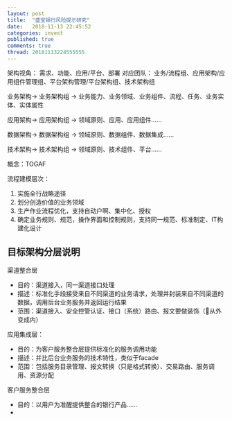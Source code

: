 ```yaml
---
layout: post
title:  "盛宝银行风险提示研究"
date:   2018-11-13 22:45:52
categories: invest
published: true
comments: true
thread: 20181113224555555
---
```

架构视角： 需求、功能、应用/平台、部署
对应团队： 业务/流程组、应用架构/应用组件管理组、平台架构管理/平台架构组、技术架构组


业务架构-> 业务架构组 -> 业务能力、业务领域、业务组件、流程、任务、业务实体、实体属性

应用架构-> 应用架构组 -> 领域原则、应用、应用组件……

数据架构-> 数据架构组 -> 领域原则、数据组件、数据集成……

技术架构-> 技术架构组 -> 领域原则、技术组件、平台……


概念：TOGAF

流程建模层次：
1. 实施全行战略途径
2. 划分创造价值的业务领域
3. 生产作业流程优化，支持自动户啊、集中化、授权
4. 确定业务规则、规范，操作界面和控制规则，支持同一规范、标准制定、IT构建化设计


目标架构分层说明
---
渠道整合层
- 目的：渠道接入，同一渠道接口处理
- 描述：标准化手段接受来自不同渠道的业务请求，处理并封装来自不同渠道的数据，调用后台业务服务并返回运行结果
- 范围：渠道接入、安全控管认证、接口（系统）路由、报文要做装饰（从外变成内）


应用集成层：
- 目的：为客户服务整合层提供标准化的服务调用功能
- 描述：并比后台业务服务的技术特性，类似于facade
- 范围：包括服务目录管理、报文转换（只是格式转换）、交易路由、服务调用、资源分配

客户服务整合层
- 目的：以用户为准醒提供整合的银行产品……
-
